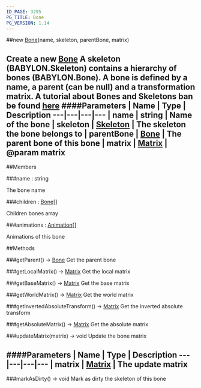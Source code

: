 ```yaml
---
ID_PAGE: 3295
PG_TITLE: Bone
PG_VERSION: 1.14
---
```

##new [Bone](page.php?p=3295)(name, skeleton, parentBone, matrix)

Create a new [Bone](page.php?p=3295)
A skeleton (BABYLON.Skeleton) contains a hierarchy of bones (BABYLON.Bone). A bone is defined by a name, a parent (can be null) and a transformation matrix.
A tutorial about Bones and Skeletons ban be found [here](https://github.com/BabylonJS/Babylon.js/wiki/How-to-use-bones-and-skeletons)
####Parameters
 | Name | Type | Description
---|---|---|---
 | name | string | Name of the bone
 | skeleton | [Skeleton](page.php?p=3296) | The skeleton the bone belongs to
 | parentBone | [Bone](page.php?p=3295) | The parent bone of this bone
 | matrix | [Matrix](page.php?p=3329) | @param matrix
---

##Members

###name : string


The bone name

###children : [Bone](page.php?p=3295)[]


Children bones array

###animations : [Animation](page.php?p=3294)[]


Animations of this bone



##Methods

###getParent() &rarr; [Bone](page.php?p=3295)
Get the parent bone


###getLocalMatrix() &rarr; [Matrix](page.php?p=3329)
Get the local matrix


###getBaseMatrix() &rarr; [Matrix](page.php?p=3329)
Get the base matrix


###getWorldMatrix() &rarr; [Matrix](page.php?p=3329)
Get the world matrix


###getInvertedAbsoluteTransform() &rarr; [Matrix](page.php?p=3329)
Get the inverted absolute transform


###getAbsoluteMatrix() &rarr; [Matrix](page.php?p=3329)
Get the absolute matrix


###updateMatrix(matrix) &rarr; void
Update the bone matrix

####Parameters
 | Name | Type | Description
---|---|---|---
 | matrix | [Matrix](page.php?p=3329) | The update matrix
---

###markAsDirty() &rarr; void
Mark as dirty the skeleton of this bone

